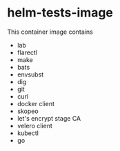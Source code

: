 # helm-tests-image

This container image contains

- lab
- flarectl
- make
- bats
- envsubst
- dig
- git
- curl
- docker client
- skopeo
- let's encrypt stage CA
- velero client
- kubectl
- go
